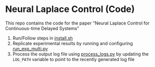 # Neural Laplace Control (Code)

This repo contains the code for the paper "Neural Laplace Control for Continuous-time Delayed Systems"

1. Run/Follow steps in [install.sh](setup/install.sh)
2. Replicate experimental results by running and configuring [run_exp_multi.py](run_exp_multi.py)
3. Process the output log file using [process_logs.py](process_results/process_logs.py) by updating the `LOG_PATH` variable to point to the recently generated log file